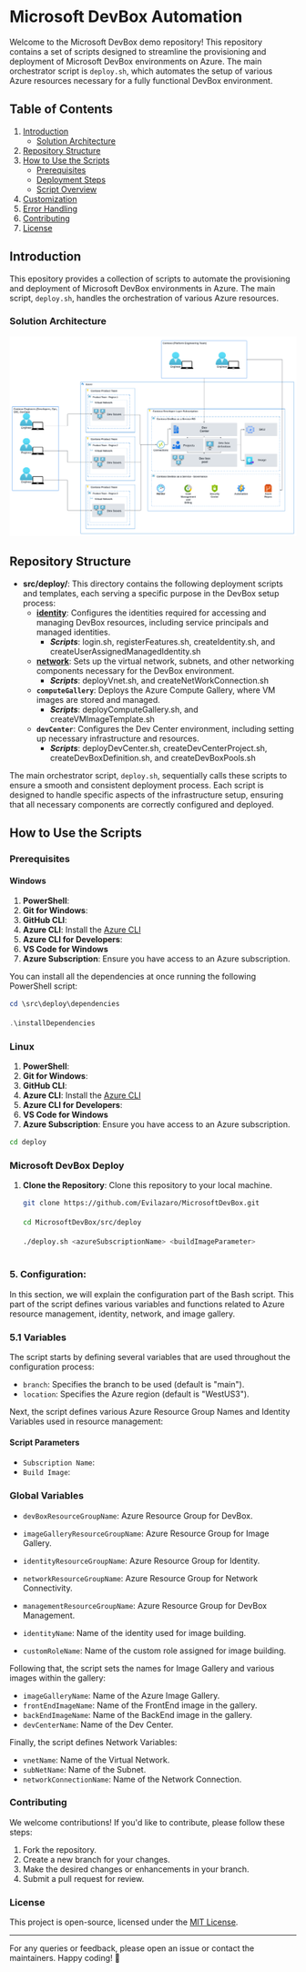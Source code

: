 # Microsoft DevBox Automation

Welcome to the Microsoft DevBox demo repository! This repository contains a set of scripts designed to streamline the provisioning and deployment of Microsoft DevBox environments on Azure. The main orchestrator script is `deploy.sh`, which automates the setup of various Azure resources necessary for a fully functional DevBox environment.

## Table of Contents

1. [Introduction](#introduction)
   - [Solution Architecture](#solution-architecture) 
2. [Repository Structure](#repository-structure)
3. [How to Use the Scripts](#how-to-use-the-scripts)
   - [Prerequisites](#prerequisites)
   - [Deployment Steps](#deployment-steps)
   - [Script Overview](#script-overview)
4. [Customization](#customization)
5. [Error Handling](#error-handling)
6. [Contributing](#contributing)
7. [License](#license)

## Introduction

This epository provides a collection of scripts to automate the provisioning and deployment of Microsoft DevBox environments in Azure. The main script, `deploy.sh`, handles the orchestration of various Azure resources.

### Solution Architecture

![Solution Architecture](./images/ContosoDevBox.png)

## Repository Structure

- **src/deploy/**: This directory contains the following deployment scripts and templates, each serving a specific purpose in the DevBox setup process:
  - **[identity](./src/deploy/identity/)**: Configures the identities required for accessing and managing DevBox resources, including service principals and managed identities.
      - ***Scripts***: login.sh, registerFeatures.sh, createIdentity.sh, and createUserAssignedManagedIdentity.sh
  - **[network](./src/deploy/network/)**: Sets up the virtual network, subnets, and other networking components necessary for the DevBox environment.
      - ***Scripts***: deployVnet.sh, and createNetWorkConnection.sh
  - **`computeGallery`**: Deploys the Azure Compute Gallery, where VM images are stored and managed.
      - ***Scripts***: deployComputeGallery.sh, and createVMImageTemplate.sh
  - **`devCenter`**: Configures the Dev Center environment, including setting up necessary infrastructure and resources.
      - ***Scripts***: deployDevCenter.sh, createDevCenterProject.sh, createDevBoxDefinition.sh, and createDevBoxPools.sh

The main orchestrator script, `deploy.sh`, sequentially calls these scripts to ensure a smooth and consistent deployment process. Each script is designed to handle specific aspects of the infrastructure setup, ensuring that all necessary components are correctly configured and deployed.

## How to Use the Scripts

### Prerequisites

#### Windows

1. **PowerShell**:
2. **Git for Windows**: 
3. **GitHub CLI**:
4. **Azure CLI**: Install the [Azure CLI](https://docs.microsoft.com/en-us/cli/azure/install-azure-cli)
5. **Azure CLI for Developers**:
6. **VS Code for Windows**
7. **Azure Subscription**: Ensure you have access to an Azure subscription. 

You can install all the dependencies at once running the following PowerShell script:

```powershell
cd \src\deploy\dependencies

.\installDependencies
```
### Linux

1. **PowerShell**:
2. **Git for Windows**: 
3. **GitHub CLI**:
4. **Azure CLI**: Install the [Azure CLI](https://docs.microsoft.com/en-us/cli/azure/install-azure-cli)
5. **Azure CLI for Developers**:
6. **VS Code for Windows**
7. **Azure Subscription**: Ensure you have access to an Azure subscription. 

```bash
cd deploy
```

### Microsoft DevBox Deploy

1. **Clone the Repository**: Clone this repository to your local machine.
   ```bash
   git clone https://github.com/Evilazaro/MicrosoftDevBox.git
   
   cd MicrosoftDevBox/src/deploy

   ./deploy.sh <azureSubscriptionName> <buildImageParameter>
  
### 5. Configuration:

In this section, we will explain the configuration part of the Bash script. This part of the script defines various variables and functions related to Azure resource management, identity, network, and image gallery.

### 5.1 Variables

The script starts by defining several variables that are used throughout the configuration process:

- `branch`: Specifies the branch to be used (default is "main").
- `location`: Specifies the Azure region (default is "WestUS3").

Next, the script defines various Azure Resource Group Names and Identity Variables used in resource management:

#### Script Parameters

- `Subscription Name`: 
- `Build Image`: 

### Global Variables 

- `devBoxResourceGroupName`: Azure Resource Group for DevBox.
- `imageGalleryResourceGroupName`: Azure Resource Group for Image Gallery.
- `identityResourceGroupName`: Azure Resource Group for Identity.
- `networkResourceGroupName`: Azure Resource Group for Network Connectivity.
- `managementResourceGroupName`: Azure Resource Group for DevBox Management.

- `identityName`: Name of the identity used for image building.
- `customRoleName`: Name of the custom role assigned for image building.

Following that, the script sets the names for Image Gallery and various images within the gallery:

- `imageGalleryName`: Name of the Azure Image Gallery.
- `frontEndImageName`: Name of the FrontEnd image in the gallery.
- `backEndImageName`: Name of the BackEnd image in the gallery.
- `devCenterName`: Name of the Dev Center.

Finally, the script defines Network Variables:

- `vnetName`: Name of the Virtual Network.
- `subNetName`: Name of the Subnet.
- `networkConnectionName`: Name of the Network Connection.

### Contributing

We welcome contributions! If you'd like to contribute, please follow these steps:

1. Fork the repository.
2. Create a new branch for your changes.
3. Make the desired changes or enhancements in your branch.
4. Submit a pull request for review.

### License

This project is open-source, licensed under the [MIT License](LICENSE).

---

For any queries or feedback, please open an issue or contact the maintainers. Happy coding! 🚀
